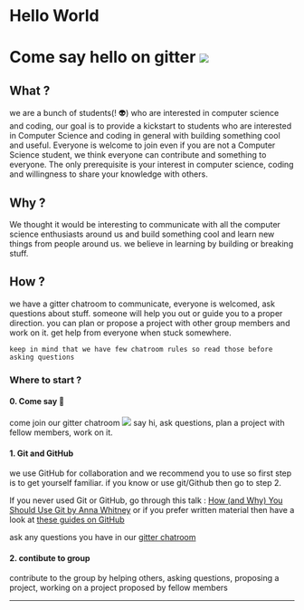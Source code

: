 # Hello World

# Come say hello on gitter [![](https://badges.gitter.im/Join%20Chat.svg)](https://gitter.im/practice-proactive/Lobby)


## What ?
we are a bunch of students(! :alien:) who are interested in computer science and coding, our goal is to provide a kickstart to students who are interested in Computer Science and coding in general with building something cool and useful. Everyone is welcome to join even if you are not a Computer Science student, we think everyone can contribute and something to everyone. The only prerequisite is your interest in computer science, coding and willingness to share your knowledge with others.

## Why ?
We thought it would be interesting to communicate with all the computer science enthusiasts around us and build something cool and learn new things from people around us. we believe in learning by building or breaking stuff.

## How ?
we have a gitter chatroom to communicate, everyone is welcomed, ask questions about stuff. someone will help you out or guide you to a proper direction. you can plan or propose a project with other group members and work on it. get help from everyone when stuck somewhere.

`keep in mind that we have few chatroom rules so read those before asking questions`

### Where to start ?

#### 0. Come say :wave:

come join our gitter chatroom [![](https://badges.gitter.im/Join%20Chat.svg)](https://gitter.im/practice-proactive/Lobby)
say hi, ask questions, plan a project with fellow members, work on it.

#### 1. Git and GitHub

we use GitHub for collaboration and we recommend you to use so first step is to get yourself familiar.
if you know or use git/Github then go to step 2.

If you never used Git or GitHub, go through this talk :
[How (and Why) You Should Use Git by Anna Whitney](https://www.youtube.com/watch?v=71WzH4inmkg)
or if you prefer written material then have a look at [these guides on GitHub](https://guides.github.com)

ask any questions you have in our [gitter chatroom](https://gitter.im/practice-proactive/Lobby)

#### 2. contibute to group

contribute to the group by helping others, asking questions, proposing a project, working on a project proposed by fellow members

-----------------------
